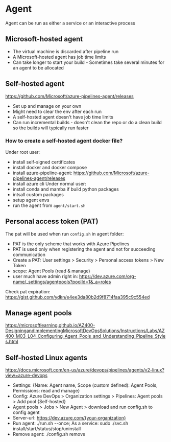 # Agent

Agent can be run as either a service or an interactive process

## Microsoft-hosted agent
- The virtual machine is discarded after pipeline run
- A Microsoft-hosted agent has job time limits
- Can take longer to start your build - Sometimes take several minutes for an agent to be allocated

## Self-hosted agent
https://github.com/Microsoft/azure-pipelines-agent/releases
- Set up and manage on your own
- Might need to clear the env after each run
- A self-hosted agent doesn't have job time limits
- Can run incremental builds - doesn't clean the repo or do a clean build so the builds will typically run faster

### How to create a self-hosted agent docker file?
Under root user:
- install self-signed certificates
- install docker and docker compose
- install azure-pipeline-agent: https://github.com/Microsoft/azure-pipelines-agent/releases
- install azure cli
Under normal user:
- install conda and mamba if build python packages
- intsall custom packages
- setup agent envs
- run the agent from `agent/start.sh`
  
## Personal access token (PAT)
The pat will be used when run `config.sh` in agent folder:
- PAT is the only scheme that works with Azure Pipelines
- PAT is used only when registering the agent and not for succeeding communication
- Create a PAT: User settings > Security > Personal access tokens > New Token
- scope: Agent Pools (read & manage)
- user much have admin right in: https://dev.azure.com/org-name/_settings/agentpools?poolId=1&_a=roles

Check pat expiration:
https://gist.github.com/ydkn/e4ee3da80b2d9f8714faa395c9c554ed

## Manage agent pools
https://microsoftlearning.github.io/AZ400-DesigningandImplementingMicrosoftDevOpsSolutions/Instructions/Labs/AZ400_M03_L04_Configuring_Agent_Pools_and_Understanding_Pipeline_Styles.html

## Self-hosted Linux agents
https://docs.microsoft.com/en-us/azure/devops/pipelines/agents/v2-linux?view=azure-devops
- Settings: {Name: Agent name, Scope (custom defined): Agent Pools, Permissions: read and manage}
- Config: Azure DevOps > Organization settings > Pipelines: Agent pools > Add pool {Self-hosted}
- Agent pools > Jobs > New Agent > download and run config.sh to config agent
- Server-url: https://dev.azure.com/{your-organization}
- Run agent: ./run.sh --once; As a service: sudo ./svc.sh install/start/status/stop/uninstall
- Remove agent: ./config.sh remove



